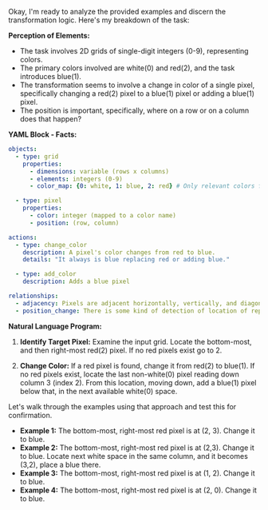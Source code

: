 Okay, I'm ready to analyze the provided examples and discern the transformation logic. Here's my breakdown of the task:

**Perception of Elements:**

*   The task involves 2D grids of single-digit integers (0-9), representing colors.
*   The primary colors involved are white(0) and red(2), and the task introduces blue(1).
*   The transformation seems to involve a change in color of a single pixel, specifically changing a red(2) pixel to a blue(1) pixel or adding a blue(1) pixel.
*    The position is important, specifically, where on a row or on a column does that happen?

**YAML Block - Facts:**


```yaml
objects:
  - type: grid
    properties:
      - dimensions: variable (rows x columns)
      - elements: integers (0-9)
      - color_map: {0: white, 1: blue, 2: red} # Only relevant colors for brevity

  - type: pixel
    properties:
      - color: integer (mapped to a color name)
      - position: (row, column)

actions:
  - type: change_color
    description: A pixel's color changes from red to blue.
    details: "It always is blue replacing red or adding blue."

  - type: add_color
    description: Adds a blue pixel

relationships:
  - adjacency: Pixels are adjacent horizontally, vertically, and diagonally.
  - position_change: There is some kind of detection of location of replacement or addition

```


**Natural Language Program:**

1.  **Identify Target Pixel:** Examine the input grid. Locate the bottom-most, and then right-most red(2) pixel. If no red pixels exist go to 2.

2.  **Change Color:** If a red pixel is found, change it from red(2) to blue(1). If no red pixels exist, locate the last non-white(0) pixel reading down column 3 (index 2). From this location, moving down, add a blue(1) pixel below that, in the next available white(0) space.

Let's walk through the examples using that approach and test this for confirmation.

*   **Example 1:** The bottom-most, right-most red pixel is at (2, 3). Change it to blue.
*   **Example 2:** The bottom-most, right-most red pixel is at (2,3). Change it to blue. Locate next white space in the same column, and it becomes (3,2), place a blue there.
*    **Example 3:** The bottom-most, right-most red pixel is at (1, 2). Change it to blue.
*    **Example 4:** The bottom-most, right-most red pixel is at (2, 0). Change it to blue.
